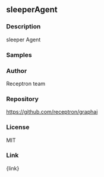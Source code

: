 ## sleeperAgent

### Description

sleeper Agent

### Samples



### Author

Receptron team

### Repository

https://github.com/receptron/graphai


### License

MIT


### Link

{link}